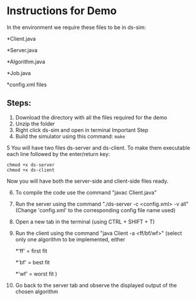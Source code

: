 # Instructions for Demo

In the environment we require these files to be in ds-sim:



*Client.java


*Server.java


*Algorithm.java


*Job.java


*config.xml files


## Steps:
1. Download the directory with all the files required for the demo
2. Unzip the folder
3. Right click ds-sim and open in terminal
Important Step
4. Build the simulator using this command:
```make```

5 You will have two files ds-server and ds-client. To make them executable each line followed by the enter/return key:
```
chmod +x ds-server
chmod +x ds-client
```
Now you will have both the server-side and client-side files ready.

6. To compile the code use the command "javac Client.java" 
7. Run the server using the command "./ds-server -c <config.xml> -v all"
(Change 'config.xml' to the corresponding config file name used)
8. Open a new tab in the terminal (using CTRL + SHIFT + T)
9. Run the client using the command "java Client -a <ff/bf/wf>"
(select only one algorithm to be implemented, either 


   *'ff' = first fit


   *'bf' = best fit


   *'wf' = worst fit )


10. Go back to the server tab and observe the displayed output of the chosen algorithm

